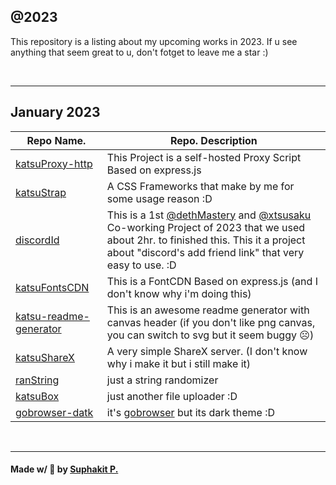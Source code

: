 ## @2023

This repository is a listing about my upcoming works in 2023. If u see anything that seem great to u, don't fotget to leave me a star :)

<br />
<hr />

## January 2023
|Repo Name.|Repo. Description|
|---------------|------------------------------|
|[katsuProxy-http](https://github.com/dethMastery/katsuProxy-http)|This Project is a self-hosted Proxy Script Based on express.js|
|[katsuStrap](https://dethmastery.github.io/katsuStrap/)|A CSS Frameworks that make by me for some usage reason :D|
|[discordId](https://did.000198.xyz/)|This is a 1st [@dethMastery](https://github.com/dethmastery) and [@xtsusaku](https://github.com/xtsusaku) Co-working Project of 2023 that we used about 2hr. to finished this. This it a project about "discord's add friend link" that very easy to use. :D|
|[katsuFontsCDN](https://cdn.katsuragi.cyou)|This is a FontCDN Based on express.js (and I don't know why i'm doing this)|
|[katsu-readme-generator](https://github.com/dethMastery/katsu-readme-gen/)|This is an awesome readme generator with canvas header (if you don't like png canvas, you can switch to svg but it seem buggy ☹️)|
|[katsuShareX](https://github.com/dethMastery/katsuShareX)|A very simple ShareX server. (I don't know why i make it but i still make it)|
|[ranString](https://github.com/KIZUNEParty/ranString)|just a string randomizer|
|[katsuBox](https://upload.katsuragi.cyou/)|just another file uploader :D|
|[gobrowser-datk](https://github.com/katsuDocker/gobrowser-dark)|it's [gobrowser](https://github.com/xataz/gobrowser) but its dark theme :D|

<br />
<hr />

#### Made w/ 🤍 by [Suphakit P.](https://suphakit.net/)
